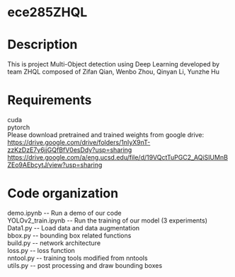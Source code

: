 # ece285ZHQL

Description
===========
This is project Multi-Object detection using Deep Learning developed by team ZHQL composed of Zifan Qian, Wenbo Zhou, Qinyan Li, Yunzhe Hu

Requirements
============
cuda  
pytorch  
Please download pretrained and trained weights from google drive:
https://drive.google.com/drive/folders/1nIyX9nT-zzKzDzE7y6jjGQfBfV0esDdy?usp=sharing
https://drive.google.com/a/eng.ucsd.edu/file/d/19VQctTuPGC2_AQiSIUMnBZEo9AEbcytJ/view?usp=sharing

Code organization
=================
demo.ipynb        --  Run a demo of our code  
YOLOv2_train.ipynb -- Run the training of our model (3 experiments)  
Data1.py -- Load data and data augmentation  
bbox.py -- bounding box related functions  
build.py -- network architecture  
loss.py -- loss function  
nntool.py -- training tools modified from nntools  
utils.py -- post processing and draw bounding boxes  
